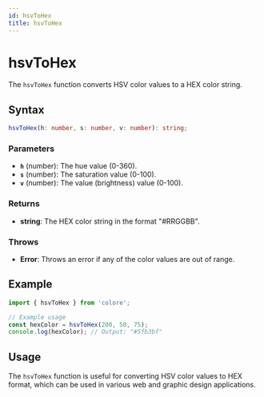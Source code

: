 ```yaml
---
id: hsvToHex
title: hsvToHex
---
```


# hsvToHex

The `hsvToHex` function converts HSV color values to a HEX color string.

## Syntax

```typescript
hsvToHex(h: number, s: number, v: number): string;
```

### Parameters

- **`h`** (number): The hue value (0-360).
- **`s`** (number): The saturation value (0-100).
- **`v`** (number): The value (brightness) value (0-100).

### Returns

- **string**: The HEX color string in the format "#RRGGBB".

### Throws

- **Error**: Throws an error if any of the color values are out of range.

## Example

```typescript
import { hsvToHex } from 'colore';

// Example usage
const hexColor = hsvToHex(200, 50, 75);
console.log(hexColor); // Output: "#5fb3bf"
```

## Usage

The `hsvToHex` function is useful for converting HSV color values to HEX format, which can be used in various web and graphic design applications.
